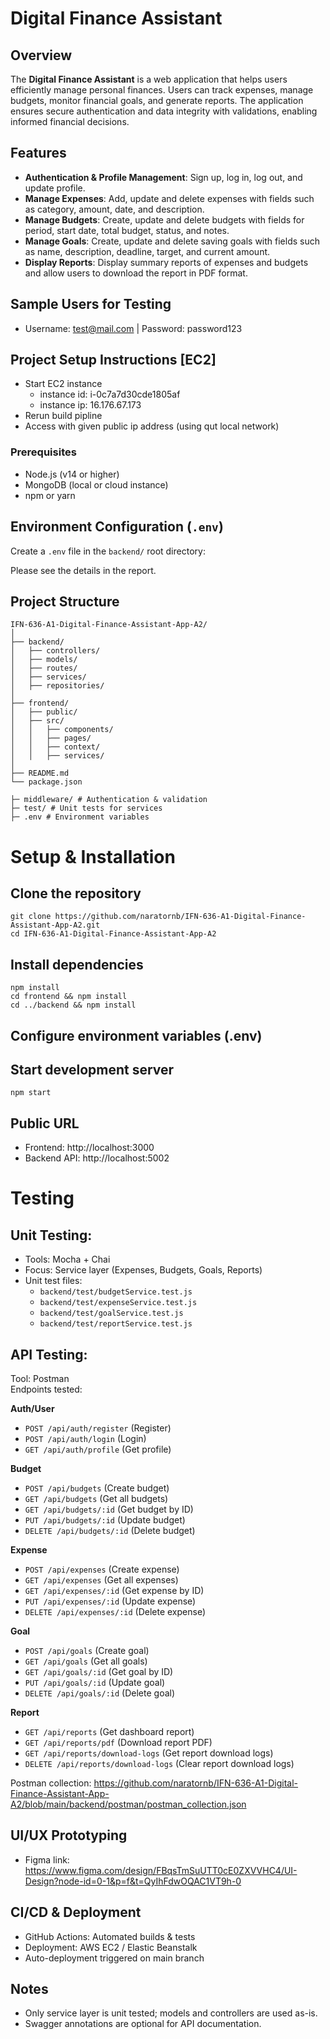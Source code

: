 # Digital Finance Assistant

## Overview
The **Digital Finance Assistant** is a web application that helps users efficiently manage personal finances. Users can track expenses, manage budgets, monitor financial goals, and generate reports. The application ensures secure authentication and data integrity with validations, enabling informed financial decisions.

## Features
- **Authentication & Profile Management**: Sign up, log in, log out, and update profile.
- **Manage Expenses**: Add, update and delete expenses with fields such as category, amount, date, and description.
- **Manage Budgets**: Create, update and delete budgets with fields for period, start date, total budget, status, and notes.
- **Manage Goals**: Create, update and delete saving goals with fields such as name, description, deadline, target, and current amount.
- **Display Reports**: Display summary reports of expenses and budgets and allow users to download the report in PDF format.

## Sample Users for Testing
- Username: test@mail.com | Password: password123

## Project Setup Instructions [EC2]
- Start EC2 instance
    - instance id: i-0c7a7d30cde1805af
    - instance ip: 16.176.67.173
- Rerun build pipline
- Access with given public ip address (using qut local network)

### Prerequisites
- Node.js (v14 or higher)
- MongoDB (local or cloud instance)
- npm or yarn

## Environment Configuration (`.env`)
Create a `.env` file in the `backend/` root directory:

Please see the details in the report.

## Project Structure
```
IFN-636-A1-Digital-Finance-Assistant-App-A2/
│
├── backend/
│   ├── controllers/
│   ├── models/
│   ├── routes/
│   ├── services/
│   ├── repositories/
│
├── frontend/
│   ├── public/
│   ├── src/
│   │   ├── components/
│   │   ├── pages/
│   │   ├── context/
│   │   ├── services/
│
├── README.md
└── package.json
```
    ├─ middleware/ # Authentication & validation  
    ├─ test/ # Unit tests for services  
    ├─ .env # Environment variables  

# Setup & Installation

## Clone the repository
```
git clone https://github.com/naratornb/IFN-636-A1-Digital-Finance-Assistant-App-A2.git
cd IFN-636-A1-Digital-Finance-Assistant-App-A2
```
## Install dependencies
```
npm install
cd frontend && npm install
cd ../backend && npm install
```
## Configure environment variables (.env)
## Start development server
```
npm start
```
## Public URL
- Frontend: http://localhost:3000
- Backend API: http://localhost:5002

# Testing

## Unit Testing:
- Tools: Mocha + Chai  
- Focus: Service layer (Expenses, Budgets, Goals, Reports)  
- Unit test files:
    - `backend/test/budgetService.test.js`
    - `backend/test/expenseService.test.js`
    - `backend/test/goalService.test.js`
    - `backend/test/reportService.test.js`

## API Testing:

Tool: Postman  
Endpoints tested:

**Auth/User**
- `POST /api/auth/register` (Register)
- `POST /api/auth/login` (Login)
- `GET /api/auth/profile` (Get profile)

**Budget**
- `POST /api/budgets` (Create budget)
- `GET /api/budgets` (Get all budgets)
- `GET /api/budgets/:id` (Get budget by ID)
- `PUT /api/budgets/:id` (Update budget)
- `DELETE /api/budgets/:id` (Delete budget)

**Expense**
- `POST /api/expenses` (Create expense)
- `GET /api/expenses` (Get all expenses)
- `GET /api/expenses/:id` (Get expense by ID)
- `PUT /api/expenses/:id` (Update expense)
- `DELETE /api/expenses/:id` (Delete expense)

**Goal**
- `POST /api/goals` (Create goal)
- `GET /api/goals` (Get all goals)
- `GET /api/goals/:id` (Get goal by ID)
- `PUT /api/goals/:id` (Update goal)
- `DELETE /api/goals/:id` (Delete goal)

**Report**
- `GET /api/reports` (Get dashboard report)
- `GET /api/reports/pdf` (Download report PDF)
- `GET /api/reports/download-logs` (Get report download logs)
- `DELETE /api/reports/download-logs` (Clear report download logs)

Postman collection: <https://github.com/naratornb/IFN-636-A1-Digital-Finance-Assistant-App-A2/blob/main/backend/postman/postman_collection.json>

## UI/UX Prototyping
- Figma link: <https://www.figma.com/design/FBqsTmSuUTT0cE0ZXVVHC4/UI-Design?node-id=0-1&p=f&t=QyIhFdwOQAC1VT9h-0>  

## CI/CD & Deployment
- GitHub Actions: Automated builds & tests  
- Deployment: AWS EC2 / Elastic Beanstalk  
- Auto-deployment triggered on main branch  

## Notes
- Only service layer is unit tested; models and controllers are used as-is.  
- Swagger annotations are optional for API documentation.


